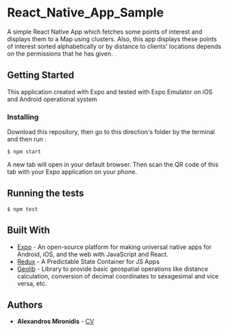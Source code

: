 # React_Native_App_Sample

A simple React Native App which fetches some points of interest and displays them to a Map using clusters. Also, this app displays these points of interest sorted alphabetically or by distance to clients' locations depends on the permissions that he has given.

## Getting Started

This application created with Expo and tested with Expo Emulator on iOS and Android operational system



### Installing
Download this repository, then go to this direction's folder by the terminal and then run :  
```
$ npm start
```
A new tab will open in your default browser. Then scan the QR code of this tab with your Expo application on your phone.


## Running the tests

```
$ npm test
```



## Built With

* [Expo](https://expo.io/) - An open-source platform for making universal native apps for Android, iOS, and the web with JavaScript and React.
* [Redux](https://redux.js.org/) - A Predictable State Container for JS Apps
* [Geolib](https://www.npmjs.com/package/geolib) - Library to provide basic geospatial operations like distance calculation, conversion of decimal coordinates to sexagesimal and vice versa, etc.



## Authors

* **Alexandros Mironidis** - [CV](https://alxmrd.github.io/)




